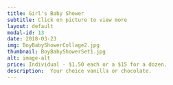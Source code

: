 ```yaml
---
title: Girl's Baby Shower
subtitle: Click on picture to view more
layout: default
modal-id: 13
date: 2018-03-23
img: BoyBabyShowerCollage2.jpg
thumbnail: BoyBabyShowerSet1.jpg
alt: image-alt
price: Individual - $1.50 each or a $15 for a dozen.
description:  Your choice vanilla or chocolate.   
---
```

